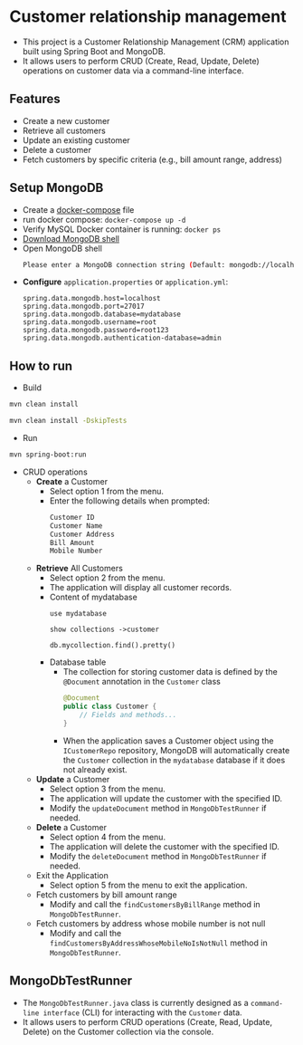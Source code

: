 # Customer relationship management
- This project is a Customer Relationship Management (CRM) application built using Spring Boot and MongoDB. 
- It allows users to perform CRUD (Create, Read, Update, Delete) operations on customer data via a command-line interface.

## Features
- Create a new customer
- Retrieve all customers
- Update an existing customer
- Delete a customer
- Fetch customers by specific criteria (e.g., bill amount range, address)
## Setup MongoDB
- Create a [docker-compose](docker-compose.yml) file
- run docker compose: `docker-compose up -d`
- Verify MySQL Docker container is running: `docker ps`
- [Download MongoDB shell](https://www.mongodb.com/try/download/shell)
- Open MongoDB shell
  ```bash
  Please enter a MongoDB connection string (Default: mongodb://localhost/): mongodb://root:root123@localhost:27017/admin
  ```
- **Configure** `application.properties` or `application.yml`:
  ```properties
  spring.data.mongodb.host=localhost
  spring.data.mongodb.port=27017
  spring.data.mongodb.database=mydatabase
  spring.data.mongodb.username=root
  spring.data.mongodb.password=root123
  spring.data.mongodb.authentication-database=admin
  ```
## How to run
- Build 
```bash
mvn clean install

mvn clean install -DskipTests
```
- Run
```bash
mvn spring-boot:run
```

- CRUD operations
  - **Create** a Customer
    - Select option 1 from the menu.
    - Enter the following details when prompted:
      ```bash
      Customer ID
      Customer Name
      Customer Address
      Bill Amount
      Mobile Number
      ```
  - **Retrieve** All Customers
    - Select option 2 from the menu.
    - The application will display all customer records.
    - Content of mydatabase  
      ```
      use mydatabase

      show collections ->customer

      db.mycollection.find().pretty()
      ```
    - Database table
      - The collection for storing customer data is defined by the `@Document` annotation in the `Customer` class
        ```java
        @Document
        public class Customer {
            // Fields and methods...
        }
        ```
      - When the application saves a Customer object using the `ICustomerRepo` repository, MongoDB will automatically create the `Customer` collection in the `mydatabase` database if it does not already exist.
  - **Update** a Customer
    - Select option 3 from the menu.
    - The application will update the customer with the specified ID. 
    - Modify the `updateDocument` method in `MongoDbTestRunner` if needed.
  - **Delete** a Customer
    - Select option 4 from the menu.
    - The application will delete the customer with the specified ID. 
    - Modify the `deleteDocument` method in `MongoDbTestRunner` if needed.
  - Exit the Application
    - Select option 5 from the menu to exit the application.
  - Fetch customers by bill amount range
    - Modify and call the `findCustomersByBillRange` method in `MongoDbTestRunner`.
  - Fetch customers by address whose mobile number is not null
    - Modify and call the `findCustomersByAddressWhoseMobileNoIsNotNull` method in `MongoDbTestRunner`.
## MongoDbTestRunner
- The `MongoDbTestRunner.java` class is currently designed as a `command-line interface` (CLI) for interacting with the `Customer` data.
- It allows users to perform CRUD operations (Create, Read, Update, Delete) on the Customer collection via the console.
